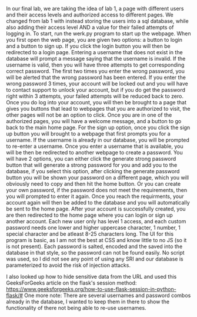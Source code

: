 In our final lab, we are taking the idea of lab 1, a page with different users and their access levels and authorized access to different pages. We changed from lab 1 with instead storing the users into a sql database, while also adding their access level AND a value for their failed attempts of logging in. To start, run the werk.py program to start up the webpage. When you first open the web page, you are given two options: a button to login and a button to sign up. If you click the login button you will then be redirected to a login page. Entering a username that does not exist in the database will prompt a message saying that the username is invalid. If the username is valid, then you will have three attempts to get corresponding correct password. The first two times you enter the wrong password, you will be alerted that the wrong password has been entered. If you enter the wrong password 3 times, your account will be locked out and you will have to contact support to unlock your account, but if you do get the password right within 3 attempts, your failed attempts will be reduced back to zero. Once you do log into your account, you will then be brought to a page that gives you buttons that lead to webpages that you are authorized to visit, the other pages will not be an option to click. Once you are in one of the authorized pages, you will have a welcome message, and a button to go back to the main home page. For the sign up option, once you click the sign up button you will brought to a webpage that first prompts you for a username. If the username is already in our database, you will be prompted to re-enter a username. Once you enter a username that is available, you will be then be redirected to another webpage to create a password. You will have 2 options, you can either click the generate strong password button that will generate a strong password for you and add you to the database, if you select this option, after clicking the generate password button you will be shown your password on a different page, which you will obviously need to copy and then hit the home button. Or you can create your own password, if the password does not meet the requirements, then you will prompted to enter it again. Once you reach the requirments, your account again will then be added to the database and you will automatically be sent to the home page. After your account is successfully created, you are then redirected to the home page where you can login or sign up another account. Each new user only has level 1 access, and each custom password needs one lower and higher uppercase character, 1 number, 1 special character and be atleast 8-25 characters long. 
The UI for this program is basic, as I am not the best at CSS and know little to no JS (so it is not present). Each password is salted, encoded and the saved into the database in that style, so the password can not be found easily. No script was used, so I did not see any point of using any SRI and our database is parameterized to avoid the risk of injection attacks. 

I also looked up how to hide sensitive data from the URL and used this GeeksForGeeks article on the flask's session method: https://www.geeksforgeeks.org/how-to-use-flask-session-in-python-flask/#
One more note: There are several usernames and password combos already in the database, I wanted to keep them in there to show the functionality of there not being able to re-use usernames.

